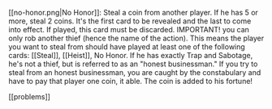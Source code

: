 [[no-honor.png|No Honor]]: Steal a coin from another player. If he has 5 or more, steal 2 coins. It's the first card to be revealed and the last to come into effect. If played, this card must be discarded.
IMPORTANT! you can only rob another thief (hence the name of the action). This means the player you want to steal from should have played at least one of the following cards: [[Steal]], [[Heist]], No Honor. If he has exactly Trap and Sabotage, he's not a thief, but is referred to as an "honest businessman." If you try to steal from an honest businessman, you are caught by the constabulary and have to pay that player one coin, it able. The coin is added to his fortune!

[[problems]]